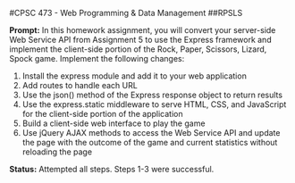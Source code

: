 #CPSC 473 - Web Programming & Data Management
##RPSLS

__Prompt:__ In this homework assignment, you will convert your server-side Web Service API from Assignment 5 to use the Express framework and implement the client-side portion of the Rock, Paper, Scissors, Lizard, Spock game.
Implement the following changes:<br>
1.	Install the express module and add it to your web application<br>
2.	Add routes to handle each URL<br>
3.	Use the json() method of the Express response object to return results<br>
4.	Use the express.static middleware to serve HTML, CSS, and JavaScript for the client-side portion of the application<br>
5.	Build a client-side web interface to play the game<br>
6.	Use jQuery AJAX methods to access the Web Service API and update the page with the outcome of the game and current statistics without reloading the page


__Status:__ Attempted all steps. Steps 1-3 were successful.
